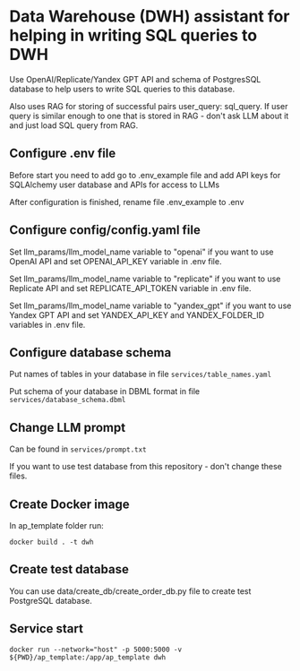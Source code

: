 # Data Warehouse (DWH) assistant for helping in writing SQL queries to DWH

Use OpenAI/Replicate/Yandex GPT API and schema of PostgresSQL database to help users to write SQL queries to this database.

Also uses RAG for storing of successful pairs user_query: sql_query. 
If user query is similar enough to one that is stored in RAG - don't ask LLM about it and just load SQL query from RAG.

## Configure .env file

Before start you need to add go to .env_example file and add API keys for SQLAlchemy user database and APIs for access to LLMs

After configuration is finished, rename file .env_example to .env

## Configure config/config.yaml file

Set llm_params/llm_model_name variable to "openai" if you want to use OpenAI API and set OPENAI_API_KEY variable in .env file.

Set llm_params/llm_model_name variable to "replicate" if you want to use Replicate API and set REPLICATE_API_TOKEN variable in .env file. 

Set llm_params/llm_model_name variable to "yandex_gpt" if you want to use Yandex GPT API and set YANDEX_API_KEY and YANDEX_FOLDER_ID variables in .env file.

## Configure database schema

Put names of tables in your database in file `services/table_names.yaml`

Put schema of your database in DBML format in file `services/database_schema.dbml`

## Change LLM prompt

Can be found in `services/prompt.txt`

If you want to use test database from this repository - don't change these files.

## Create Docker image

In ap_template folder run:

`docker build . -t dwh`

## Create test database

You can use data/create_db/create_order_db.py file to create test PostgreSQL database.

## Service start

`docker run --network="host" -p 5000:5000 -v ${PWD}/ap_template:/app/ap_template dwh`



